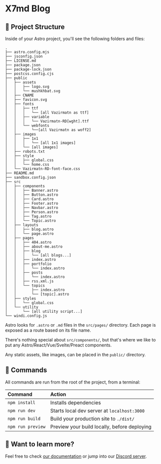 # X7md Blog

## 🚀 Project Structure

Inside of your Astro project, you'll see the following folders and files:

```
.
├── astro.config.mjs
├── jsconfig.json
├── LICENSE.md
├── package.json
├── package-lock.json
├── postcss.config.cjs
├── public
│   ├── assets
│   │   ├── logo.svg
│   │   └── mushkhbat.svg
│   ├── CNAME
│   ├── favicon.svg
│   ├── fonts
│   │   ├── ttf
│   │   │   └── [all Vazirmatn as ttf]
│   │   ├── variable
│   │   │   └── Vazirmatn-RD[wght].ttf
│   │   └── webfonts
│   │       └──[all Vazirmatn as woff2]
│   ├── images
│   │   ├── 1x1
│   │   │   └── [all 1x1 images]
│   │   └── [all images]
│   ├── robots.txt
│   ├── style
│   │   ├── global.css
│   │   └── home.css
│   └── Vazirmatn-RD-font-face.css
├── README.md
├── sandbox.config.json
├── src
│   ├── components
│   │   ├── Banner.astro
│   │   ├── Button.astro
│   │   ├── Card.astro
│   │   ├── Footer.astro
│   │   ├── Navbar.astro
│   │   ├── Person.astro
│   │   ├── Tag.astro
│   │   └── Topic.astro
│   ├── layouts
│   │   ├── blog.astro
│   │   └── page.astro
│   ├── pages
│   │   ├── 404.astro
│   │   ├── about-me.astro
│   │   ├── blog
│   │   │   └── [all blogs...]
│   │   ├── index.astro
│   │   ├── portfolio
│   │   │   └── index.astro
│   │   ├── posts
│   │   │   └── index.astro
│   │   ├── rss.xml.js
│   │   └── topics
│   │       ├── index.astro
│   │       └── [topic].astro
│   ├── styles
│   │   └── global.css
│   └── utility
│       └── [all utility script...]
└── windi.config.js
```

Astro looks for `.astro` or `.md` files in the `src/pages/` directory. Each page is exposed as a route based on its file name.

There's nothing special about `src/components/`, but that's where we like to put any Astro/React/Vue/Svelte/Preact components.

Any static assets, like images, can be placed in the `public/` directory.

## 🧞 Commands

All commands are run from the root of the project, from a terminal:

| Command           | Action                                       |
|:----------------  |:-------------------------------------------- |
| `npm install`     | Installs dependencies                        |
| `npm run dev`     | Starts local dev server at `localhost:3000`  |
| `npm run build`   | Build your production site to `./dist/`      |
| `npm run preview` | Preview your build locally, before deploying |

## 👀 Want to learn more?

Feel free to check [our documentation](https://github.com/snowpackjs/astro) or jump into our [Discord server](https://astro.build/chat).
